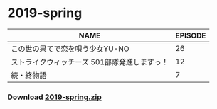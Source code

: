 # 2019-spring
| NAME | EPISODE |
| --- | --- |
| この世の果てで恋を唄う少女YU-NO | 26 |
| ストライクウィッチーズ 501部隊発進しますっ！ | 12 |
| 続・終物語 | 7 |

### Download [2019-spring.zip](https://github.com/OtaDou/danmaku-archive/archive/refs/heads/2019-spring.zip)